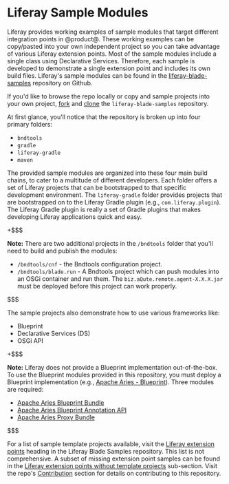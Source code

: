 # Liferay Sample Modules

Liferay provides working examples of sample modules that target different
integration points in @product@. These working examples can be copy/pasted into
your own independent project so you can take advantage of various Liferay
extension points. Most of the sample modules include a single class using
Declarative Services. Therefore, each sample is developed to demonstrate a
single extension point and includes its own build files. Liferay's sample
modules can be found in the
[liferay-blade-samples](https://github.com/liferay/liferay-blade-samples)
repository on Github.

If you'd like to browse the repo locally or copy and sample projects into your
own project, [fork](https://help.github.com/articles/fork-a-repo/) and
[clone](https://help.github.com/articles/cloning-a-repository/) the
`liferay-blade-samples` repository.

At first glance, you'll notice that the repository is broken up into four
primary folders:

- `bndtools`
- `gradle`
- `liferay-gradle`
- `maven`

The provided sample modules are organized into these four main build chains, to
cater to a multitude of different developers. Each folder offers a set of
Liferay projects that can be bootstrapped to that specific development
environment. The `liferay-gradle` folder provides projects that are bootstrapped
on to the Liferay Gradle plugin (e.g., `com.liferay.plugin`). The Liferay Gradle
plugin is really a set of Gradle plugins that makes developing Liferay
applications quick and easy.

+$$$

**Note:** There are two additional projects in the `/bndtools` folder that
you'll need to build and publish the modules:

- `/bndtools/cnf` - the Bndtools configuration project.
- `/bndtools/blade.run` - A Bndtools project which can push modules into an OSGi
container and run them. The `biz.aQute.remote.agent-X.X.X.jar` must be deployed
before this project can work properly.

$$$

The sample projects also demonstrate how to use various frameworks like:

- Blueprint
- Declarative Services (DS)
- OSGi API

+$$$

**Note:** Liferay does not provide a Blueprint implementation out-of-the-box. To
use the Blueprint modules provided in this repository, you must deploy a
Blueprint implementation (e.g.,
[Apache Aries - Blueprint](http://aries.apache.org/modules/blueprint.html)).
Three modules are required:

- [Apache Aries Blueprint Bundle](http://mvnrepository.com/artifact/org.apache.aries.blueprint/org.apache.aries.blueprint/1.1.0)
- [Apache Aries Blueprint Annotation API](http://mvnrepository.com/artifact/org.apache.aries.blueprint/org.apache.aries.blueprint.annotation.api/1.0.1)
- [Apache Aries Proxy Bundle](http://mvnrepository.com/artifact/org.apache.aries.proxy/org.apache.aries.proxy/1.0.1)

$$$

For a list of sample template projects available, visit the
[Liferay extension points](https://github.com/liferay/liferay-blade-samples#liferay-extension-points-and-template-projects)
heading in the Liferay Blade Samples repository. This list is not comprehensive.
A subset of missing extension point samples can be found in the
[Liferay extension points without template projects](https://github.com/liferay/liferay-blade-samples#liferay-extension-points-without-template-projects)
sub-section. Visit the repo's
[Contribution](https://github.com/liferay/liferay-blade-samples#contribution)
section for details on contributing to this repository.
